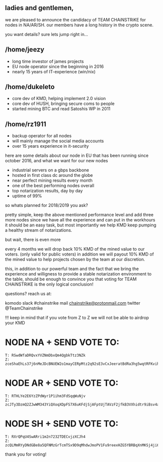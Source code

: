 ## ladies and gentlemen, 

we are pleased to announce the candidacy of
TEAM CHAiNSTRiKE  for nodes in NA/AR/SH. our members
have a long history in the crypto scene.

you want details? sure lets jump right in...    

## /home/jeezy
* long time investor of james projects       
* EU node operator since the beginning in 2016 
* nearly 15 years of IT-experience (win/nix)

## /home/dukeleto
* core dev of KMD, helping implement 2.0 vision
* core dev of HUSH, bringing secure coms to people
* started mining BTC and read Satoshis WP in 2011

## /home/rz1911
* backup operator for all nodes                 
* will mainly manage the social media accounts
* over 15 years experience in it-security

here are some details about our node in EU
that has been running since october 2016,
and what we want for our new nodes 

* industrial servers on a gbps backbone
* hosted in first class dc around the globe
* near perfect mining results every month
* one of the best performing nodes overall
* top notarization results, day by day
* uptime of 99%

so whats planned for 2018/2019 you ask?

pretty simple, keep the above mentioned
performance level  and  add three more nodes 
since we have all the experience and can put
in the workhours it should be an easy task,
but  most importantly we help KMD keep pumping
a healthy stream of notarizations.

but wait, there is even more

every 4 months we will drop back 10% KMD of the 
mined value to our voters. (only valid for public
voters) in addition we will payout 10% KMD of
the mined value to help projects chosen by the
team at our discretion.

this, in addition to our powerful team and the
fact that we bring the experience and willigness
to provide a stable notarization environment
to the table, should be enough to convince you
that voting for TEAM CHAiNSTRiKE is the only
logical conclusion!


questions? reach us at:

komodo slack #chainstrike
mail chainstrike@protonmail.com
twitter @TeamChainstrike

!!! keep in mind that if you vote from Z to Z we will not be able to airdrop your KMD

# NODE NA + SEND VOTE TO:

    T: RSwdWfaDRQvxYVZNmDbxQm4QgbkTtz3NZk
    Z: zceShaEhLs37j6nMeJDcBNUEW2o1mayCERpMtz2q92sE3vCxJeeratBdRa3hg5wqtRFKvihcaDyW9c9me44SzLUYivpZXGP

# NODE AR + SEND VOTE TO:

    T: RTHLYe2E6YzZPdWyr1P1ihm3FdSqqWuNjv
    Z: zcJTy3DzmQ2ZJwWM343YiQXoqXDpFS7X6uKFdjSjAFptUjTAVzF2jfkB3VXhidtr9iBsv4aptNmYEDeSYNyuu11J3uhBFqx

# NODE SH + SEND VOTE TO:

    T: RXrQPqU4SwARri1m2n7232TDECvjzXCJh4
    Z: zcQLMmRYyDNdGBe8a5QFNMzGrTcmTSx9D9qMhdwJmoPV1Fu9reexHZG5YBRBqXnMKSj4ji6qQ2r8rCQdSXt5zcVLB9R4RKW

thank you for voting!

